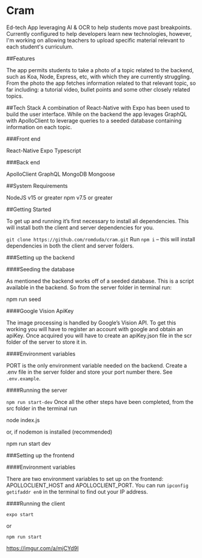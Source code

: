 # Cram

Ed-tech App leveraging AI & OCR to help students move past breakpoints. Currently configured to help developers learn new technologies, however, I'm working on allowing teachers to upload specific material relevant to each student's curriculum.

##Features

The app permits students to take a photo of a topic related to the backend, such as Koa, Node, Express, etc, with which they are currently struggling. From the photo the app fetches information related to that relevant topic, so far including: a tutorial video, bullet points and some other closely related topics. 

##Tech Stack
A combination of React-Native with Expo has been used to build the user interface. While on the backend the app levages GraphQL with ApolloClient to leverage queries to a seeded database containing information on each topic.

###Front end

React-Native
Expo
Typescript

###Back end

ApolloClient
GraphQL
MongoDB
Mongoose

##System Requirements
 
NodeJS v15 or greater
npm v7.5 or greater
 
##Getting Started

To get up and running it’s first necessary to install all dependencies. This will install both the client and server dependencies for you.

`git clone https://github.com/romduda/cram.git`
Run `npm i` – this will install dependencies in both the client and server folders.


###Setting up the backend

####Seeding the database

As mentioned the backend works off of a seeded database. This is a script available in the backend. So from the server folder in terminal run:

npm run seed

####Google Vision ApiKey

The image processing is handled by Google’s Vision API. To get this working you will have to register an account with google and obtain an apiKey. Once acquired you will have to create an apiKey.json file in the scr folder of the server to store it in.

####Environment variables

PORT is the only environment variable needed on the backend. Create a .env file in the server folder and store your port number there. See `.env.example`.

####Running the server

`npm run start-dev`
Once all the other steps have been completed, from the src folder in the terminal run

node index.js 

or, if nodemon is installed (recommended)

npm run start dev


###Setting up the frontend

####Environment variables

There are two environment variables to set up on the frontend: APOLLOCLIENT_HOST and APOLLOCLIENT_PORT.
You can run `ipconfig getifaddr en0` in the terminal to find out your IP address.

####Running the client

`expo start`

or 

`npm run start`

https://imgur.com/a/mjCYd9I

